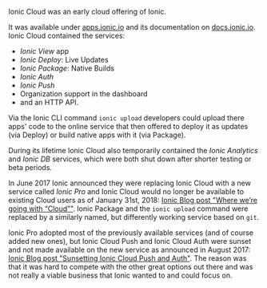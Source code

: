 Ionic Cloud was an early cloud offering of Ionic. 

It was available under [apps.ionic.io](https://apps.ionic.io) and its documentation on [docs.ionic.io](http://docs.ionic.io/). Ionic Cloud contained the services:

* _Ionic View_ app
* _Ionic Deploy_: Live Updates
* _Ionic Package_: Native Builds
* _Ionic Auth_
* _Ionic Push_
* Organization support in the dashboard 
* and an HTTP API. 

Via the Ionic CLI command `ionic upload` developers could upload there apps' code to the online service that then offered to deploy it as updates (via Deploy) or build native apps with it (via Package).

During its lifetime Ionic Cloud also temporarily contained the _Ionic Analytics_ and _Ionic DB_ services, which were both shut down after shorter testing or beta periods.

In June 2017 Ionic announced they were replacing Ionic Cloud with a new service called _Ionic Pro_ and Ionic Cloud would no longer be available to existing Cloud users as of January 31st, 2018: [Ionic Blog post "Where we’re going with “Cloud”"](http://blog.ionicframework.com/where-were-going-with-cloud/). Ionic Package and the `ionic upload` command were replaced by a similarly named, but differently working service based on `git`.

Ionic Pro adopted most of the previously available services (and of course added new ones), but Ionic Cloud Push and Ionic Cloud Auth were sunset and not made available on the new service as announced in August 2017: [Ionic Blog post "Sunsetting Ionic Cloud Push and Auth"](http://blog.ionicframework.com/sunsetting-ionic-cloud-push-and-auth/). The reason was that it was hard to compete with the other great options out there and was not really a viable business that Ionic wanted to and could focus on.

